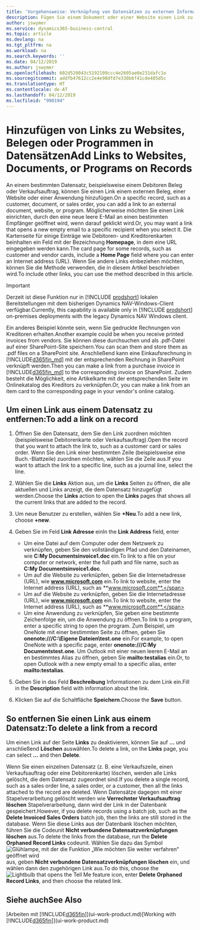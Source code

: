 ```yaml
---
title: 'Vorgehensweise: Verknüpfung von Datensätzen zu externen Informationen oder Programmen | Microsoft Docs'
description: Fügen Sie einem Dokument oder einer Website einen Link zu einem bestimmten Datensatz hinzu, beispielsweise zu einer Debitorenkarte oder einem Dokument.
author: jswymer
ms.service: dynamics365-business-central
ms.topic: article
ms.devlang: na
ms.tgt_pltfrm: na
ms.workload: na
ms.search.keywords: ''
ms.date: 04/12/2019
ms.author: jswymer
ms.openlocfilehash: 602d520043c5192109ccc4e2605ae0e231dafc1e
ms.sourcegitcommit: addfb47612cc2e4e98dfd7e338b6f41cde405d5c
ms.translationtype: HT
ms.contentlocale: de-AT
ms.lasthandoff: 04/12/2019
ms.locfileid: "990194"
---
```

# <a name="add-links-to-websites-documents-or-programs-on-records"></a><span data-ttu-id="1b524-103">Hinzufügen von Links zu Websites, Belegen oder Programmen in Datensätzen</span><span class="sxs-lookup"><span data-stu-id="1b524-103">Add Links to Websites, Documents, or Programs on Records</span></span>
<span data-ttu-id="1b524-104">An einem bestimmten Datensatz, beispielsweise einem Debitoren Beleg oder Verkaufsauftrag, können Sie einen Link einem externen Beleg, einer Website oder einer Anwendung hinzufügen.</span><span class="sxs-lookup"><span data-stu-id="1b524-104">On a specific record, such as a customer, document, or sales order, you can add a link to an external document, website, or program.</span></span> <span data-ttu-id="1b524-105">Möglicherweise möchten Sie einen Link einrichten, durch den eine neue leere E-Mail an einen bestimmten Empfänger geöffnet wird, wenn darauf geklickt wird.</span><span class="sxs-lookup"><span data-stu-id="1b524-105">Or, you may want a link that opens a new empty email to a specific recipient when you select it.</span></span> <span data-ttu-id="1b524-106">Die Kartenseite für einige Einträge wie Debitoren- und Kreditorenkarten beinhalten ein Feld mit der Bezeichnung  **Homepage**, in dem eine URL eingegeben werden kann.</span><span class="sxs-lookup"><span data-stu-id="1b524-106">The card page for some records, such as customer and vendor cards, include a **Home Page** field where you can enter an Internet address (URL).</span></span> <span data-ttu-id="1b524-107">Wenn Sie andere Links einbeziehen möchten, können Sie die Methode verwenden, die in diesem Artikel beschrieben wird.</span><span class="sxs-lookup"><span data-stu-id="1b524-107">To include other links, you can use the method described in this article.</span></span>  

> [!IMPORTANT]
> <span data-ttu-id="1b524-108">Derzeit ist diese Funktion nur in [!INCLUDE [prodshort](includes/prodshort.md)] lokalen Bereitstellungen mit dem bisherigen Dynamics NAV-Windows-Client verfügbar.</span><span class="sxs-lookup"><span data-stu-id="1b524-108">Currently, this capability is available only in [!INCLUDE [prodshort](includes/prodshort.md)] on-premises deployments with the legacy Dynamics NAV Windows client.</span></span>  

<span data-ttu-id="1b524-109">Ein anderes Beispiel könnte sein, wenn Sie gedruckte Rechnungen von Kreditoren erhalten.</span><span class="sxs-lookup"><span data-stu-id="1b524-109">Another example could be when you receive printed invoices from vendors.</span></span> <span data-ttu-id="1b524-110">Sie können diese durchsuchen und als .pdf-Datei auf einer SharePoint-Site speichern.</span><span class="sxs-lookup"><span data-stu-id="1b524-110">You can scan them and store them as .pdf files on a SharePoint site.</span></span> <span data-ttu-id="1b524-111">Anschließend kann eine Einkaufsrechnung in [!INCLUDE[d365fin_md](includes/d365fin_md.md)] mit der entsprechenden Rechnung in SharePoint verknüpft werden.</span><span class="sxs-lookup"><span data-stu-id="1b524-111">Then you can make a link from a purchase invoice in [!INCLUDE[d365fin_md](includes/d365fin_md.md)] to the corresponding invoice on  SharePoint.</span></span> <span data-ttu-id="1b524-112">Zudem besteht die Möglichkeit, eine Artikelkarte mit der entsprechenden Seite im Onlinekatalog des Kreditors zu verknüpfen.</span><span class="sxs-lookup"><span data-stu-id="1b524-112">Or, you can make a link from an item card to the corresponding page in your vendor's online catalog.</span></span>

## <a name="to-add-a-link-on-a-record"></a><span data-ttu-id="1b524-113">Um einen Link aus einem Datensatz zu entfernen:</span><span class="sxs-lookup"><span data-stu-id="1b524-113">To add a link on a record</span></span>   

1.  <span data-ttu-id="1b524-114">Öffnen Sie den Datensatz, dem Sie den Link zuordnen möchten (beispielsweise Debitorenkarte oder Verkaufsauftrag).</span><span class="sxs-lookup"><span data-stu-id="1b524-114">Open the record that you want to attach the link to, such as a customer card or sales order.</span></span> <span data-ttu-id="1b524-115">Wenn Sie den Link einer bestimmten Zeile (beispielsweise eine Buch.-Blattzeile) zuordnen möchten, wählen Sie die Zeile aus.</span><span class="sxs-lookup"><span data-stu-id="1b524-115">If you want to attach the link to a specific line, such as a journal line, select the line.</span></span>  

2.  <span data-ttu-id="1b524-116">Wählen Sie die **Links** Aktion aus, um die **Links** Seiten zu öffnen, die alle aktuellen und Links anzeigt, die dem Datensatz hinzugefügt werden.</span><span class="sxs-lookup"><span data-stu-id="1b524-116">Choose the **Links** action to open the **Links** pages that shows all the current links that are added to the record.</span></span>

3. <span data-ttu-id="1b524-117">Um neue Benutzer zu erstellen, wählen Sie **+Neu**.</span><span class="sxs-lookup"><span data-stu-id="1b524-117">To add a new link, choose **+new**.</span></span>

4.  <span data-ttu-id="1b524-118">Geben Sie im Feld **Link Adresse** ein</span><span class="sxs-lookup"><span data-stu-id="1b524-118">In the **Link Address** field, enter</span></span>

    -   <span data-ttu-id="1b524-119">Um eine Datei auf dem Computer oder dem Netzwerk zu verknüpfen, geben Sie den vollständigen Pfad und den Dateinamen, wie **C:My Documentsinvoice1.doc** ein.</span><span class="sxs-lookup"><span data-stu-id="1b524-119">To link to a file on your computer or network, enter the full path and file name, such as  **C:My Documentsinvoice1.doc**.</span></span>
    -   <span data-ttu-id="1b524-120">Um auf die Website zu verknüpfen, geben Sie die Internetadresse (URL), wie **www.microsoft.com** ein.</span><span class="sxs-lookup"><span data-stu-id="1b524-120">To link to website, enter the Internet address (URL), such as **www.microsoft.com**.</span></span>
    -   <span data-ttu-id="1b524-121">Um auf die Website zu verknüpfen, geben Sie die Internetadresse (URL), wie **www.microsoft.com** ein.</span><span class="sxs-lookup"><span data-stu-id="1b524-121">To link to website, enter the Internet address (URL), such as **www.microsoft.com**.</span></span>
    -   <span data-ttu-id="1b524-122">Um eine Anwendung zu verknüpfen, Sie geben eine bestimmte Zeichenfolge ein, um die Anwendung zu öffnen.</span><span class="sxs-lookup"><span data-stu-id="1b524-122">To link to a program, enter a specific string to open the program.</span></span> <span data-ttu-id="1b524-123">Zum Beispiel, um OneNote mit einer bestimmten Seite zu öffnen, geben Sie **onenote:///C:\Eigene Dateien\test.one** ein.</span><span class="sxs-lookup"><span data-stu-id="1b524-123">For example, to open OneNote with a specific page, enter **onenote:///C:My Documentstest.one**.</span></span> <span data-ttu-id="1b524-124">Um Outlook mit einer neuen leeren E-Mail an en bestimmtes Alias zu öffnen, geben Sie **mailto:testalias** ein.</span><span class="sxs-lookup"><span data-stu-id="1b524-124">Or, to open Outlook with a new empty email to a specific alias, enter **mailto:testalias**.</span></span>  

5.  <span data-ttu-id="1b524-125">Geben Sie in das Feld **Beschreibung** Informationen zu dem Link ein.</span><span class="sxs-lookup"><span data-stu-id="1b524-125">Fill in the **Description** field with information about the link.</span></span>  

6.  <span data-ttu-id="1b524-126">Klicken Sie auf die Schaltfläche **Speichern**.</span><span class="sxs-lookup"><span data-stu-id="1b524-126">Choose the **Save** button.</span></span>  

## <a name="to-delete-a-link-from-a-record"></a><span data-ttu-id="1b524-127">So entfernen Sie einen Link aus einem Datensatz:</span><span class="sxs-lookup"><span data-stu-id="1b524-127">To delete a link from a record</span></span>  

<span data-ttu-id="1b524-128">Um einen Link auf der Seite **Links** zu deaktivieren, können Sie auf **…** und anschließend **Löschen** auswählen.</span><span class="sxs-lookup"><span data-stu-id="1b524-128">To delete a link, on the **Links** page, you can select **...** and then **Delete**.</span></span>

<span data-ttu-id="1b524-129">Wenn Sie einen einzelnen Datensatz (z. B. eine Verkaufszeile, einen Verkaufsauftrag oder eine Debitorenkarte) löschen, werden alle Links gelöscht, die dem Datensatz zugeordnet sind.</span><span class="sxs-lookup"><span data-stu-id="1b524-129">If you delete a single record, such as a sales order line, a sales order, or a customer, then all the links attached to the record are deleted.</span></span> <span data-ttu-id="1b524-130">Wenn Datensätze dagegen mit einer Stapelverarbeitung gelöscht werden wie **Verrechnter Verkaufsauftrag löschen** Stapelverarbeitung, dann wird der Link in der Datenbank gespeichert.</span><span class="sxs-lookup"><span data-stu-id="1b524-130">However, if you delete records using a batch job, such as the **Delete Invoiced Sales Orders** batch job, then the links are still stored in the database.</span></span> <span data-ttu-id="1b524-131">Wenn Sie diese Links aus der Datenbank löschen möchten, führen Sie die Codeunit **Nicht verbundene Datensatzverknüpfungen löschen** aus.</span><span class="sxs-lookup"><span data-stu-id="1b524-131">To delete the links from the database, run the **Delete Orphaned Record Links** codeunit.</span></span> <span data-ttu-id="1b524-132">Wählen Sie dazu das Symbol ![Glühlampe, mit der die Funktion „Wie möchten Sie weiter verfahren“ geöffnet wird](media/ui-search/search_small.png "Wie möchten Sie weiter verfahren?") aus, geben **Nicht verbundene Datensatzverknüpfungen löschen** ein, und wählen dann den zugehörigen Link aus.</span><span class="sxs-lookup"><span data-stu-id="1b524-132">To do this, choose the ![Lightbulb that opens the Tell Me feature](media/ui-search/search_small.png "Tell me what you want to do") icon, enter **Delete Orphaned Record Links**, and then choose the related link.</span></span>   

<!-- ### To run delete orphaned record links  

1.  Choose the ![Lightbulb that opens the Tell Me feature](media/ui-search/search_small.png "Tell me what you want to do") icon, enter **Data Deletion**, and then choose the related link.  

2.  On the **Data Deletion** page, choose **Tasks**, and then choose **Delete Orphaned Record Links**.  -->

## <a name="see-also"></a><span data-ttu-id="1b524-133">Siehe auch</span><span class="sxs-lookup"><span data-stu-id="1b524-133">See Also</span></span>  
<span data-ttu-id="1b524-134">[Arbeiten mit [!INCLUDE[d365fin](includes/d365fin_md.md)]](ui-work-product.md)</span><span class="sxs-lookup"><span data-stu-id="1b524-134">[Working with [!INCLUDE[d365fin](includes/d365fin_md.md)]](ui-work-product.md)</span></span>  
